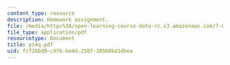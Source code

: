 ```yaml
---
content_type: resource
description: Homework assignment.
file: /media/https%3A/open-learning-course-data-rc.s3.amazonaws.com/7-012-introduction-to-biology-fall-2004/fcf2bbd0c976be4d258718508bd1dbea_ps4q.pdf
file_type: application/pdf
resourcetype: Document
title: ps4q.pdf
uid: fcf2bbd0-c976-be4d-2587-18508bd1dbea
---
```

